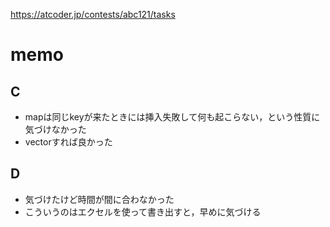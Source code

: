 https://atcoder.jp/contests/abc121/tasks

# memo

## C
- mapは同じkeyが来たときには挿入失敗して何も起こらない，という性質に気づけなかった
- vector<pair>すれば良かった

## D
- 気づけたけど時間が間に合わなかった
- こういうのはエクセルを使って書き出すと，早めに気づける
